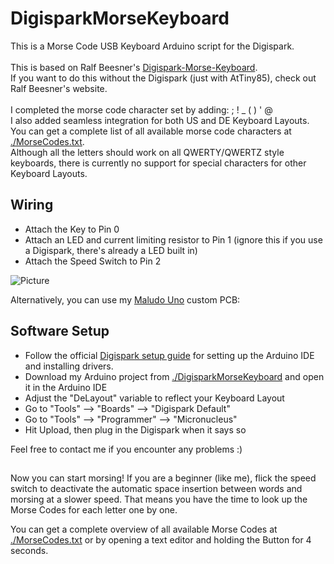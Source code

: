 # DigisparkMorseKeyboard

This is a Morse Code USB Keyboard Arduino script for the Digispark.\
\
This is based on Ralf Beesner's [Digispark-Morse-Keyboard](http://www.elektronik-labor.de/Arduino/Digispark-Morsekeyboard.html).\
If you want to do this without the Digispark (just with AtTiny85), check out Ralf Beesner's website.\
\
I completed the morse code character set by adding: ; ! _ ( ) ' @\
I also added seamless integration for both US and DE Keyboard Layouts.\
You can get a complete list of all available morse code characters at [./MorseCodes.txt](https://raw.githubusercontent.com/maludo99/DigisparkMorseKeyboard/master/MorseCodes.txt).\
Although all the letters should work on all QWERTY/QWERTZ style keyboards, there is currently no support for special characters for other Keyboard Layouts.


## Wiring

* Attach the Key to Pin 0
* Attach an LED and current limiting resistor to Pin 1 (ignore this if you use a Digispark, there's already a LED built in)
* Attach the Speed Switch to Pin 2

![Picture](https://github.com/maludo99/DigisparkMorseKeyboard/blob/master/Images/MaludoUnoFritzing.jpg?raw=true)

Alternatively, you can use my [Maludo Uno](https://github.com/maludo99/MaludoUno) custom PCB:

<!--- ![Picture2]() --->


## Software Setup

* Follow the official [Digispark setup guide](https://digistump.com/wiki/digispark/tutorials/connecting) for setting up the Arduino IDE and installing drivers.
* Download my Arduino project from [./DigisparkMorseKeyboard](https://github.com/maludo99/DigisparkMorseKeyboard/tree/master/DigisparkMorseKeyboard) and open it in the Arduino IDE
* Adjust the "DeLayout" variable to reflect your Keyboard Layout
* Go to "Tools" --> "Boards" --> "Digispark Default"
* Go to "Tools" --> "Programmer" --> "Micronucleus"
* Hit Upload, then plug in the Digispark when it says so

Feel free to contact me if you encounter any problems :)


## 

Now you can start morsing! If you are a beginner (like me), flick the speed switch to deactivate the automatic space insertion between words and morsing at a slower speed. That means you have the time to look up the Morse Codes for each letter one by one.

You can get a complete overview of all available Morse Codes at [./MorseCodes.txt](https://raw.githubusercontent.com/maludo99/DigisparkMorseKeyboard/master/MorseCodes.txt) or by opening a text editor and holding the Button for 4 seconds.
 


